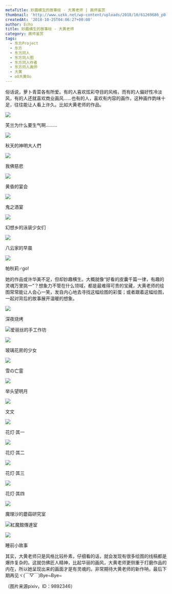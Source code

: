 ```yaml
---
metaTitle: 妙趣横生的故事绘 - 大黄老师 | 画师鉴赏
thumbnail: 'http://www.uzkk.net/wp-content/uploads/2018/10/61269686_p0-825x510.jpg'
createdAt: '2018-10-25T04:06:27+00:00'
author: Echo
title: 妙趣横生的故事绘 - 大黄老师
category: 画师鉴赏
tags:
  - 东方Project
  - 东方
  - 东方同人
  - 东方同人图
  - 东方同人作者
  - 东方同人画师
  - 大黄
  - oO大黄Oo
---
```


俗话说，萝卜青菜各有所爱。有的人喜欢炫彩夺目的风格，而有的人偏好性冷淡风，有的人还就喜欢商业画风……也有的人，喜欢有内容的画作，这种画作韵味十足，往往能让人看上许久。比如大黄老师的作品。

![](http://www.uzkk.net/wp-content/uploads/2018/10/52251316_p0-1024x598.jpg)

芙兰为什么要生气啊………

![](http://www.uzkk.net/wp-content/uploads/2018/10/59128984_p0-1024x558.jpg)

秋天的神明大人們

![](http://www.uzkk.net/wp-content/uploads/2018/10/54778771_p0-1024x598.jpg)

我佛慈悲

![](http://www.uzkk.net/wp-content/uploads/2018/10/53031871_p0-1024x576.jpg)

黄昏的宴会

![](http://www.uzkk.net/wp-content/uploads/2018/10/63062872_p0-1024x561.jpg)

鬼之酒宴

![](http://www.uzkk.net/wp-content/uploads/2018/10/65916186_p0-1024x561.jpg)

幻想乡的泳装少女们

![](http://www.uzkk.net/wp-content/uploads/2018/10/65930664_p0-1024x561.jpg)

八云家的早晨

![](http://www.uzkk.net/wp-content/uploads/2018/10/52576256_p0-724x1024.jpg)

帕秋莉♂go!

她的作品或许华美不足，但却妙趣横生。大概就像“好看的皮囊千篇一律，有趣的灵魂万里挑一”？想象力不管在什么领域，都是最难得可贵的宝藏，大黄老师的绘图常常能让人会心一笑，发自内心地去寻找这幅绘图的彩蛋；或者跟着这幅绘图，一起对背后的故事展开温暖的想象。

![](http://www.uzkk.net/wp-content/uploads/2018/10/69644346_p0-1024x561.jpg)

深夜烧烤

![](http://www.uzkk.net/wp-content/uploads/2018/10/61269686_p0-1024x560.jpg)爱丽丝的手工作坊

![](http://www.uzkk.net/wp-content/uploads/2018/10/67248561_p0-1024x561.jpg)

玻璃花房的少女

![](http://www.uzkk.net/wp-content/uploads/2018/10/66194388_p0-1024x561.jpg)

雪の亡霊

![](http://www.uzkk.net/wp-content/uploads/2018/10/63363216_p0-1024x561.jpg)

举头望明月

![](http://www.uzkk.net/wp-content/uploads/2018/10/57208835_p0-724x1024.jpg)

文文

![](http://www.uzkk.net/wp-content/uploads/2018/10/67539029_p0-724x1024.jpg)

花灯·其一

![](http://www.uzkk.net/wp-content/uploads/2018/10/67554873_p0-724x1024.jpg)

花灯·其二

![](http://www.uzkk.net/wp-content/uploads/2018/10/67573635_p0-724x1024.jpg)

花灯·其三

![](http://www.uzkk.net/wp-content/uploads/2018/10/67604440_p0-724x1024.jpg)

花灯·其四

![](http://www.uzkk.net/wp-content/uploads/2018/10/52036220_p0.jpg)

魔理沙的蘑菇研究室

![](http://www.uzkk.net/wp-content/uploads/2018/10/64529008_p0-724x1024.jpg)紅魔館傳達室

![](http://www.uzkk.net/wp-content/uploads/2018/10/63236562_p0-724x1024.jpg)

睡前小故事

其实，大黄老师只是风格比较朴素，仔细看的话，就会发现有很多绘图的线稿都是爆炸复杂的。这就仿佛匠人精神，比起华丽的画风，大黄老师更侧重于打磨作品的内在，所以她呈现出来的画面才是有灵魂的。非常期待大黄老师的新作呐，最后下期再见ヾ(￣▽￣)Bye~Bye~

（图片来源pixiv，ID：9892346）
